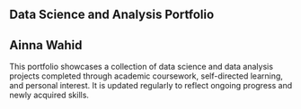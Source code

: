 ## Data Science and Analysis Portfolio 
## Ainna Wahid
This portfolio showcases a collection of data science and data analysis projects completed through academic coursework, self-directed learning, and personal interest. It is updated regularly to reflect ongoing progress and newly acquired skills.
